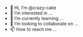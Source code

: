 - 👋 Hi, I’m @crazy-cake
- 👀 I’m interested in ...
- 🌱 I’m currently learning ...
- 💞️ I’m looking to collaborate on ...
- 📫 How to reach me ...

<!---
crazy-cake/crazy-cake is a ✨ special ✨ repository because its `README.md` (this file) appears on your GitHub profile.
You can click the Preview link to take a look at your changes.
--->
